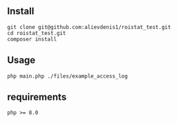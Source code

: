 Install
-
````
git clone git@github.com:alievdenis1/roistat_test.git
cd roistat_test.git
composer install
````

Usage
-
````
php main.php ./files/example_access_log
````

requirements
-
````
php >= 8.0
````

